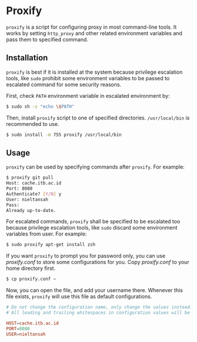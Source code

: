 # Proxify

`proxify` is a script for configuring proxy in most command-line tools. It works
by setting `http_proxy` and other related environment variables and pass them to
specified command.

## Installation

`proxify` is best if it is installed at the system because privilege escalation
tools, like `sudo` prohibit some environment variables to be passed to escalated
command for some security reasons.

First, check `PATH` environment variable in escalated environment by:

```sh
$ sudo sh -c "echo \$PATH"
```

Then, install `proxify` script to one of specified directories. `/usr/local/bin`
is recommended to use.

```sh
$ sudo install -m 755 proxify /usr/local/bin
```

## Usage

`proxify` can be used by specifying commands after `proxify`. For example:

```sh
$ proxify git pull
Host: cache.itb.ac.id
Port: 8080
Authenticate? [Y/N] y
User: nieltansah
Pass:
Already up-to-date.
```

For escalated commands, `proxify` shall be specified to be escalated too because
privilege escalation tools, like `sudo` discard some environment variables from
user. For example:

```sh
$ sudo proxify apt-get install zsh
```

If you want `proxify` to prompt you for password only, you can use *proxify.conf* to store some configurations for you. Copy *proxify.conf* to your home directory first.

```sh
$ cp proxify.conf ~
```

Now, you can open the file, and add your username there. Whenever this file exists, `proxify` will use this file as default configurations.

```conf
# Do not change the configuration name, only change the values instead.
# All leading and trailing whitespaces in configuration values will be ignored.

HOST=cache.itb.ac.id
PORT=8080
USER=nieltansah
```

